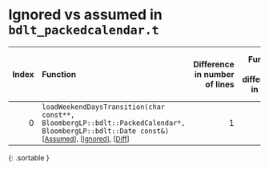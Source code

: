 # Ignored vs assumed in `bdlt_packedcalendar.t`

<script src="../sorttable.js"></script>

|   Index | Function                                                                                                                                                                                   |   Difference in number of lines |   Function size difference in bytes |   Number of lines in assumed build | Number of bytes in assumed build   |   Number of lines in ignored build | Number of bytes in ignored build   |
|--------:|:-------------------------------------------------------------------------------------------------------------------------------------------------------------------------------------------|--------------------------------:|------------------------------------:|-----------------------------------:|:-----------------------------------|-----------------------------------:|:-----------------------------------|
|       0 | `loadWeekendDaysTransition(char const**, BloombergLP::bdlt::PackedCalendar*, BloombergLP::bdlt::Date const&)` <sup>\[[Assumed](0-assume)\], \[[Ignored](0-none)\], \[[Diff](0-diff.html)\] |                               1 |                                   0 |                                256 | 4,215,104                          |                                256 | 4,215,104                          |
{: .sortable }

